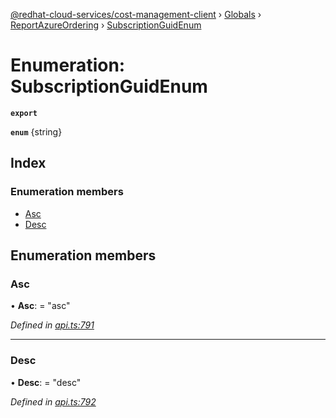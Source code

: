 [@redhat-cloud-services/cost-management-client](../README.md) › [Globals](../globals.md) › [ReportAzureOrdering](../modules/reportazureordering.md) › [SubscriptionGuidEnum](reportazureordering.subscriptionguidenum.md)

# Enumeration: SubscriptionGuidEnum

**`export`** 

**`enum`** {string}

## Index

### Enumeration members

* [Asc](reportazureordering.subscriptionguidenum.md#asc)
* [Desc](reportazureordering.subscriptionguidenum.md#desc)

## Enumeration members

###  Asc

• **Asc**: = "asc"

*Defined in [api.ts:791](https://github.com/RedHatInsights/javascript-clients/blob/master/packages/cost-management/api.ts#L791)*

___

###  Desc

• **Desc**: = "desc"

*Defined in [api.ts:792](https://github.com/RedHatInsights/javascript-clients/blob/master/packages/cost-management/api.ts#L792)*
